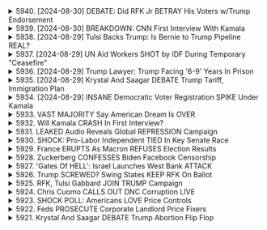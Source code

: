 <details>
<summary>5940. [2024-08-30] DEBATE: Did RFK Jr BETRAY His Voters w/Trump Endorsement</summary><br>

<a href="https://www.youtube.com/watch?v=7iiy4TfBsP4" target="_blank">
    <img src="https://img.youtube.com/vi/7iiy4TfBsP4/maxresdefault.jpg" 
        alt="[Youtube]" width="200">
</a>

# DEBATE: Did RFK Jr BETRAY His Voters w/Trump Endorsement

## 對話摘要：邁克爾·特雷西 (Michael Tracy) 帶領的針對 RFK 兒童運動的廣播

以下是參與者對話的簡潔要點：

**一、主要焦點**

*   對話集中在對羅伯特·F·甘迺迪小 (RFK 兒童) 總統競選的批判性分析，以及其對政黨政治的影響。
*   重點關注 RFK 兒童的競選策略、其言論自由立場、以及他對以色列的觀點。

**二、參與者觀點**

*   **邁克爾·特雷西**：
    *   對 RFK 兒童的競選活動持批判態度，質疑其言論。
    *   認為 RFK 兒童的論述存在邏輯漏洞，並指出他在利用甘迺迪家族的遺產。
    *   認為 RFK 兒童與川普合作，試圖顛覆兩黨制，但這種做法存在問題。
*   **傑夫·亨特 (RFK 兒童競選團隊前國家地區組織負責人)：**
    *   對 RFK 兒童的競選活動持更為複雜的看法。
    *   認為 RFK 兒童的聲音問題是竞选活动的真正障碍：在競選活動前，他的聲音因為接受治療而發生變化。
    *   認為 RFK 兒童的競選策略（例如與川普合作）是為了強化特定勢力。
    *   承認 RFK 兒童利用了家族的聲望，但認為這也反映了政治運動本身的特性。

**三、主要討論點**

*   **RFK 兒童與川普的潛在聯盟：**
    *   討論了 RFK 兒童與川普結盟的可能性，以及這種合作對美國政治格局的影響。
    *   批評 RFK 兒童在言論自由問題上的立場，認為他對川普的態度不一致。
*   **RFK 兒童的言論自由立場：**
    *   認為民主黨對言論自由的限制並非獨一現象，共和黨同樣存在言論管控。
*   **RFK 兒童的聲音問題：**
    *   討論了 RFK 兒童的聲音問題，認為這對他的競選活動造成了實際影響。
    *   討論了 RFK 兒童接受的聲音治療過程，以及對治療效果的客觀評估。
*   **RFK 兒童所利用的家族遺產：**
    *   討論了 RFK 兒童對家族遺產的利用，認為這一舉動具有一定的爭議性。
*   **兩黨制崩潰的可能性：**
    *   討論了美國政治中兩黨制崩潰的可能性，以及 RFK 兒童的競選活動可能對這一過程產生的影響。

**四、總體印象**

*   本次討論呈現出對 RFK 兒童競選活動的批判性分析。
*   對話觸及了美國政治中兩黨制、言論自由、以及政治策略等重要議題。
*   參與者對 RFK 兒童的競選活動、以及他對美國政治格局造成的潛在影響提出了不同的看法。
</details>

<details>
<summary>5939. [2024-08-30] BREAKDOWN: CNN First Interview With Kamala</summary><br>

<a href="https://www.youtube.com/watch?v=xY7rOGgZ4BU" target="_blank">
    <img src="https://img.youtube.com/vi/xY7rOGgZ4BU/maxresdefault.jpg" 
        alt="[Youtube]" width="200">
</a>

# BREAKDOWN: CNN First Interview With Kamala

## 卡瑪拉·哈里斯訪談分析重點摘要：

**一、整體印象與媒體策略**

* **缺乏強烈反撲：** 評論員認為，哈里斯此次訪談並未出現重大失誤，相對平順。
* **策略性延遲：** 團隊傾向於盡可能推遲訪談，利用勞工節等事件作為緩衝，避開直接媒體壓力。
* **媒體反應：** 分析表明，媒體可能逐漸感到疲憊和不耐煩，若延遲過度可能會導致更嚴苛的審視。

**二、哈里斯的表現及成長**

* **基準點較低：** 評論強調，相對於前任副總統拜登較頻繁的失誤，外界對哈里斯的期待值相對保守。
* **自信心提升：** 分析師認為，哈里斯在這次訪談中展現出較以往更高的自信心，以及透過副總統職務的歷練獲得的成長。
* **準備充分：** 雖然過去有擔憂哈里斯不願意投入訪談準備，但此次她展現出高度的準備，且能應答複雜的問題。

**三、訪談準備與媒體策略的考量**

* **過度分析的風險：** 評論員指出，過度分析哈里斯的每個回應以及過長的訪談時間（1小時20分鐘）是不必要的。
* **未來訪談規劃：** 預計哈里斯在短期內不會再接受訪談，將重點放在辯論準備上，並在辯論後再行調整策略。

**四、團隊內部擔憂與媒體壓力**

* **過往擔憂：** 曾經有內部人員擔心哈里斯拒絕準備訪談，以及在簡單問題上犯錯。
* **媒體壓力：** 延遲訪談可能會招致媒體的批評，並引發更嚴苛的審視和報導。

**五、節目評論與展望**

* **RFK Jr. 辯論：**  節目評論員提及節目中RFK Jr. 的辯論，並關注他的團隊成員在支持他的決定上所扮演的角色。
* **節目後續計畫：** 節目將於網路發布完整的節目內容，並包含與RFK Jr. 辯論的片段。
</details>

<details>
<summary>5938. [2024-08-29] Tulsi Backs Trump: Is Bernie to Trump Pipeline REAL?</summary><br>

<a href="https://www.youtube.com/watch?v=jax-reTEbYo" target="_blank">
    <img src="https://img.youtube.com/vi/jax-reTEbYo/maxresdefault.jpg" 
        alt="[Youtube]" width="200">
</a>

# Tulsi Backs Trump: Is Bernie to Trump Pipeline REAL?

以下是所提供的文字稿的重點整理，以正式用語和條列式格式提供，並以小節作归纳：

**一、 核心论点：政治立场转变的复杂性**

*   **反对派的异动：** 许多原本支持伯尼·桑德斯（Bernie Sanders）的选民，现在正转而支持唐纳德·特朗普 ( Donald Trump) 和羅伯特·肯尼迪 Jr. (Robert Kennedy Jr.)。
*   **动机复杂：** 这种转变并非单一的意识形态转变，而是受到多种因素的影响，包括对建制派的不满、对身份政治的怀疑以及对现有系统的不信任。
*   **夸大现象：** 演讲者认为，这种趋势被那些一直反对伯尼·桑德斯及其支持者的群体所夸大。

**二、 数据与趋势分析**

*   **投票模式：** 大多数原本支持麦凱恩（John McCain）的选民，现在也支持特朗普，而大多数桑德斯的支持者仍然是民主党人。
*   **在线現象：** 通过在线渠道，更容易吸引更多关注者，但过分迎合算法会导致内容失去独特性和可持续性，最终导致失败。
*   **算法影响：** 讨论了在线媒体渠道算法对创作者的影响，以及如何通过迎合算法来迅速增长关注者，但同时也面临失去原创性和可行性的风险。

**三、 个人案例与历史背景**

*   **罗伯特·肯尼迪 Jr.：** 提到罗伯特·肯尼迪 Jr. 2019年时曾公开表达对特朗普总统的不信任，并称其“不适合担任总統或最高指揮官”。
*   **媒体采访案例：** 引用了《紐約時報》对罗伯特·肯尼迪 Jr. 的采访，作为其早期观点的证据。

**四、 长期战略与可持续发展**

*   **长期视角：** 强调了长期战略的重要性，指出过分迎合在线趋势的短期策略是不可持续的。
*   **原创性与独特性： ** 主張保持内容原创性和独特性的重要性，以避免失去观众和品牌信任。

**五、 总结与展望**

*   **对算法的批判：** 对在线媒体渠道的算法表示担忧，认为算法可能导致内容同质化、缺乏深度，最终损害媒体的可信度和独立性。
*   **独立思考的重要性：** 呼吁观众和创作者保持独立思考，避免盲目追随潮流，追求原创性和可持续发展。

**六、 时间信息**

*  讨论时间是劳动节周末，並预告了之後的节目时间表。
*  強調在星期二再次相遇，并在 breakingpoints outcom 上提供更多内容，以支持独立媒体的建立。

總體來說，這段文字稿探討了政治立場轉變的複雜性、媒體算法的影响及其它可持續发展的問題。
</details>

<details>
<summary>5937. [2024-08-29] UN Aid Workers SHOT by IDF During Temporary "Ceasefire"</summary><br>

<a href="https://www.youtube.com/watch?v=5IwDPUkI0zo" target="_blank">
    <img src="https://img.youtube.com/vi/5IwDPUkI0zo/maxresdefault.jpg" 
        alt="[Youtube]" width="200">
</a>

# UN Aid Workers SHOT by IDF During Temporary "Ceasefire"

## 文章摘要 - 以小節條列呈現

以下為長篇文章的要點整理，以小節形式呈現，確保清晰客觀。

**一、以色列對加密貨幣的監管趨勢與策略**

*   **鎖定目標角色**: 以色列正利用其影響力鎖定被其視為「恐怖分錢」的實體，並積極限制他們利用加密貨幣進行交易。
*   **金融基礎設施干擾**:  以色列正在採取措施，限制加密貨幣在金融系統中的流通，包括干擾交易和鎖定帳戶。
*   **全球合作**:  以色列正在加強與國際合作，共同追蹤和切斷非法資金流動。

**二、加密貨幣業界的動向**

*   **遊走灰色地帶**:  即使加密貨幣強調去中心化與脫離國家管控，實際上業界仍積極運用遊說力量，在華盛頓尋求政策優惠與豁免。
*   **資金投入選舉**:  在美國，加密貨幣相關產業已成為各選舉（包含總統、國會）的重要資金挹注者。
*   **利益集團多元**:  加密貨幣業界存在差異極大的利益集團，從機構投資者到早期比特幣愛好者，各自有不同的需求。
*   **區塊鏈技術應用**:  焦點正在轉向區塊鏈技術的應用，特別是在Web3運動中，以及數位資產代幣化的潛力。

**三、加密貨幣的雙重面向**

*   **去中心化與監管衝突**:  業界強調「去中心化」，卻又積極在政治層面遊說，試圖影響政策。
*   **投資工具與金融風險**: 加密貨幣既被視為投資工具，也潛藏金融風險。
*   **政治立場影響**:  美國總統候選人（包括川普）的政治立場和態度，會影響加密貨幣的發展和監管環境。例如，拜登與哈里斯陣營對加密貨幣的態度有差異。

**四、其他重點摘要**

*   **大量資金流動**:  加密貨幣市場涉及數千億美元，吸引了大量資金和利益關係人。
*   **SEC 的角色**: 美國證券交易委員會 (SEC) 在加密貨幣的監管和區塊鏈技術發展中扮演重要角色。
*   **資訊透明度**: 發言者指出，雖然加密貨幣強調匿名性，但透過追蹤資金流動和調查遊說活動，仍可掌握其背後的情勢。
*    **合法途徑與風險**:  雖然可透過合法金融系統使用加密貨幣，但仍存在帳戶風險 (如加拿大自由抗議事件) 以及政府監管壓力。
</details>

<details>
<summary>5936. [2024-08-29] Trump Lawyer: Trump Facing '6-9' Years In Prison</summary><br>

<a href="https://www.youtube.com/watch?v=B-_mTrSJAsU" target="_blank">
    <img src="https://img.youtube.com/vi/B-_mTrSJAsU/maxresdefault.jpg" 
        alt="[Youtube]" width="200">
</a>

# Trump Lawyer: Trump Facing '6-9' Years In Prison

## 特朗普相關法律案件重點整理 (基於提供的文字記錄)

**核心主題：** 特朗普總統目前及未來可能面臨的法律案件，以及對於選舉的潛在影響。

**1. 更換起訴書：**

*   **背景：** 高院裁定修改起訴書後，原案件重新提交審理。
*   **內容：** 起訴書主要聚焦於選舉相關的刑事指控，強調證據的確鑿性。
*   **法庭審理：** 查金法官將進行審判以評估修改後起訴書的合理性。
*   **上訴可能性：** 最高法院的裁定允許中間上訴，不保證最終裁決。

**2. 證據與定罪預期：**

*   **法律專家意見：** 一位前特朗普律師坦言，特朗普可能在判決下來前不認真對待案件。
*   **刑期預估：** 儘管定罪機會不高，若被定罪，預估刑期為 6 到 9 年。專家認為，由於案件的性質，特朗普可能樂於和檢方協商。

**3. 案件重要性與選舉影響：**

*   **焦點轉移：** 原本預期法律案件會成為選舉主軸，但實際上影響有限。
*   **選舉重要性：** 法律案件對特朗普而言，最重要的一点は避免入獄。

**4. 9 月 18 日判決：**

*   **案件：** 阿爾溫·布拉格案件（涉及一些較轻微的指控）。
*   **結果預測：** 儘管特朗普可能被判有罪，但入獄的可能性很低。

**5. 現任總統的法律權利：**

*   **法律理論的考驗：** 如果特朗普再次當選總統，最高法院的裁決可能會引發關於總統可以免受指控的法律權利的爭論，特別是考虑到這是一項聯邦起訴。
* **被指控可能被終止:** 理论上特朗普可能會推翻这些指控。

**6. 案件時程與後續發展：**

*   **完成的案件:** 喬治亞州的選舉已經通過。
*   **核心案件:** 現在的法律風險（例如更換起訴書案件）已經相對降低。
*   **關鍵時間點:** 9 月 18日阿爾溫·布拉格案件的判決日。

**總體論點：**儘管特朗普面臨若干法律挑戰，但這些挑戰對他能否在接下來的選舉中獲勝的直接影響可能比預期的要小。
</details>

<details>
<summary>5935. [2024-08-29] Krystal And Saagar DEBATE Trump Tariff, Immigration Plan</summary><br>

<a href="https://www.youtube.com/watch?v=Y5t7BDiL21w" target="_blank">
    <img src="https://img.youtube.com/vi/Y5t7BDiL21w/maxresdefault.jpg" 
        alt="[Youtube]" width="200">
</a>

# Krystal And Saagar DEBATE Trump Tariff, Immigration Plan

## 文章重點整理：貿易政策、移民議題與經濟影響

以下針對提供的文本，以條列式整理出各主題重點，力圖保持客觀與清晰。

**一、 貿易政策及關稅議題**

*   **全面關稅與策略性關稅的區分:** 對話者認為，雖然全面關稅（全面課稅）有其推動作用，但更應著重於針對策略性產業（例如芯片製造）的精準關稅設計。
*   **國內產業扶植與成本上漲的矛盾:**  部分商品（例如咖啡、磷酸鹽等肥料原料）若設立關稅，可能增加國內生產成本，最終轉嫁給消費者。
*   **國家扶植企業的差異:** 美國企業與其他國家（例如德國的福斯、韓國的三星、日本的豐田）的運作模式存在差異，後者往往接受更直接、更強勢的政府扶植。
*   **TSMC 的案例分析:** 認為台積電（TSMC）若留於美國發展，是可能的，但需要政府提供更積極的支持，並指出美國的政策（例如稅法）未能充分支持關鍵戰略產業發展。
*   **Laissez-faire（自由放任）政策的反思：** 質疑美國的自由放任政策對於扶植戰略產業的有效性。

**二、 移民議題**

*   **非法移民強制遣返與農產品價格：** 強制遣返非法移民，可能減少農業勞動力，進而推高農產品價格。
*   **非法移民提供入籍途徑：** 提出為非法移民提供入籍途徑，以保障其權益、規範勞工市場，降低剝削現象，並穩定農產品供應。
*   **合法移民的數量：** 認為不應減少合法移民數量，而應鼓勵並吸納更多合法移民，以彌補勞動力缺口。
*   **勞工權益保障：** 關注剝削現象的發生，認為對合法移民提供適當的勞動保護十分重要。

**三、 經濟整體考量**

*   **2016年與現今經濟情勢的差異：** 指出2016年時美國人對價格敏感度較低，而現在（文本記錄時）則更加關注價格上漲問題。
*   **特朗普經濟計畫的核心：** 歸納出特朗普經濟計畫的三大支柱：全面關稅、大規模驅逐出境及減稅措施。
*   **短期與長期影響：** 質疑關稅與移民政策可能在短期內導致價格上漲，並影響長期經濟發展。
*   **減稅的分配問題：** 指出減稅政策主要惠及企業美國，而非更廣泛的群體。

**總結:**

文本主要圍繞貿易政策、移民議題與經濟影響展開討論。觀點偏重於精準的政策規劃，強調在促進產業發展的同時，平衡經濟、社會及勞工權益的考量。同時強調政策規劃需要考量時代背景與社會的現實情況，避免短視的政策措施對經濟帶來負面影響。
</details>

<details>
<summary>5934. [2024-08-29] INSANE Democratic Voter Registration SPIKE Under Kamala</summary><br>

<a href="https://www.youtube.com/watch?v=1EaP98vbR84" target="_blank">
    <img src="https://img.youtube.com/vi/1EaP98vbR84/maxresdefault.jpg" 
        alt="[Youtube]" width="200">
</a>

# INSANE Democratic Voter Registration SPIKE Under Kamala

以下是針對所提供文本的重點整理，以條列式呈現，並使用正式用語及分段整理：

**一、總統大選整體評估**

*   **形勢分析：** 民主黨候選人卡瑪拉·哈里斯在多個議題上與共和黨候選人唐納·川普通有優勢，但川普通過強勢的操作依然具有競爭力。
*   **核心議題：** 經濟、移民、墮胎是影響選情的關鍵議題。候選人在這些議題上能否有效傳達訊息，將左右選民的投票意向。

**二、主要議題分析**

*   **經濟：** 川普通守在經濟議題上仍然佔據一定優勢。哈里斯在經濟上的表現，可能足以抵消川普的優勢。
*   **移民：** 移民問題是哈里斯的弱點。儘管此議題已激發共和黨基本盤，但似乎無法大幅擴大選票，中絶議題更能激發選票。
*   **墮胎：** 墮胎議題對民主黨有利。如果以墮胎議題為核心選舉，民主黨有較高的勝算。
*   **其他議題：** 墮胎議題對於共和黨而言，則有不利處。

**三、州際選舉與個別候選人效應**

*   **亞利桑那州選舉：** 共和黨候選人卡琳·塔克與魯本·加尤，在亞利桑那州獲得支持，使得川普通在該州的領先優勢更加明顯。
*   **上議院選舉：** 強勢或弱勢的上議院候選人會直接對總統選舉造成影響，尤其是在票源劃分的選舉年。

**四、選情預測與趨勢分析**

*   **不可預測性：** 2016年與2020年的選舉經驗顯示，選情具有高度不確定性，需要密切關注選民情緒與趨勢轉變，特別是德克薩斯南部的拉丁裔選民。
*   **情報收集：** 透過數據分析與選情觀察，可以掌握基本的選情脈動，但並不能完全掌握最終結果。
*   **謹慎態度：** 預測選情需要謹慎，應考慮各種潛在的影響因素，例如選民情緒、議題攻防、候選人特質等，才能做出較為準確的判斷。

**五、呼籲與行動**

*   **支持獨立媒體：** 影片呼籲觀眾支持獨立媒體的發展，以確保資訊的多元與客觀。
*   **參與與互動：** 影片鼓勵觀眾積極參與互動，透過點贊、評論、訂閱等方式支持節目，以幫助更多人了解選情。
*   **訊息發布：** 呼籲觀眾訂閱breakingpoints.com，每日獲得節目資訊。

希望這個整理對您有所幫助。
</details>

<details>
<summary>5933. VAST MAJORITY Say American Dream Is OVER</summary><br>

<a href="https://www.youtube.com/watch?v=kNW7IyqVScM" target="_blank">
    <img src="https://img.youtube.com/vi/kNW7IyqVScM/maxresdefault.jpg" 
        alt="[Youtube]" width="200">
</a>

# VAST MAJORITY Say American Dream Is OVER


</details>

<details>
<summary>5932. Will Kamala CRASH In First Interview?</summary><br>

<a href="https://www.youtube.com/watch?v=aS8QNfZ4E4E" target="_blank">
    <img src="https://img.youtube.com/vi/aS8QNfZ4E4E/maxresdefault.jpg" 
        alt="[Youtube]" width="200">
</a>

# Will Kamala CRASH In First Interview?


</details>

<details>
<summary>5931. LEAKED Audio Reveals Global REPRESSION Campaign</summary><br>

<a href="https://www.youtube.com/watch?v=6RNSeS1PAtw" target="_blank">
    <img src="https://img.youtube.com/vi/6RNSeS1PAtw/maxresdefault.jpg" 
        alt="[Youtube]" width="200">
</a>

# LEAKED Audio Reveals Global REPRESSION Campaign


</details>

<details>
<summary>5930. SHOCK: Pro-Labor Independent TIED In Key Senate Race</summary><br>

<a href="https://www.youtube.com/watch?v=EF6bzfUFBJc" target="_blank">
    <img src="https://img.youtube.com/vi/EF6bzfUFBJc/maxresdefault.jpg" 
        alt="[Youtube]" width="200">
</a>

# SHOCK: Pro-Labor Independent TIED In Key Senate Race


</details>

<details>
<summary>5929. France ERUPTS As Macron REFUSES Election Results</summary><br>

<a href="https://www.youtube.com/watch?v=Gftpx0dC1oI" target="_blank">
    <img src="https://img.youtube.com/vi/Gftpx0dC1oI/maxresdefault.jpg" 
        alt="[Youtube]" width="200">
</a>

# France ERUPTS As Macron REFUSES Election Results


</details>

<details>
<summary>5928. Zuckerberg CONFESSES Biden Facebook Censorship</summary><br>

<a href="https://www.youtube.com/watch?v=R0DvD3H4Ibw" target="_blank">
    <img src="https://img.youtube.com/vi/R0DvD3H4Ibw/maxresdefault.jpg" 
        alt="[Youtube]" width="200">
</a>

# Zuckerberg CONFESSES Biden Facebook Censorship


</details>

<details>
<summary>5927. 'Gates Of HELL': Israel Launches West Bank ATTACK</summary><br>

<a href="https://www.youtube.com/watch?v=Ok9SyNaZshM" target="_blank">
    <img src="https://img.youtube.com/vi/Ok9SyNaZshM/maxresdefault.jpg" 
        alt="[Youtube]" width="200">
</a>

# 'Gates Of HELL': Israel Launches West Bank ATTACK


</details>

<details>
<summary>5926. Trump SCREWED? Swing States KEEP RFK On Ballot</summary><br>

<a href="https://www.youtube.com/watch?v=IIZMDZAYN78" target="_blank">
    <img src="https://img.youtube.com/vi/IIZMDZAYN78/maxresdefault.jpg" 
        alt="[Youtube]" width="200">
</a>

# Trump SCREWED? Swing States KEEP RFK On Ballot


</details>

<details>
<summary>5925. RFK, Tulsi Gabbard JOIN TRUMP Campaign</summary><br>

<a href="https://www.youtube.com/watch?v=kN2DGK2AfPo" target="_blank">
    <img src="https://img.youtube.com/vi/kN2DGK2AfPo/maxresdefault.jpg" 
        alt="[Youtube]" width="200">
</a>

# RFK, Tulsi Gabbard JOIN TRUMP Campaign


</details>

<details>
<summary>5924. Chris Cuomo CALLS OUT DNC Corruption LIVE</summary><br>

<a href="https://www.youtube.com/watch?v=R2TQ94ZVZ-s" target="_blank">
    <img src="https://img.youtube.com/vi/R2TQ94ZVZ-s/maxresdefault.jpg" 
        alt="[Youtube]" width="200">
</a>

# Chris Cuomo CALLS OUT DNC Corruption LIVE


</details>

<details>
<summary>5923. SHOCK POLL: Americans LOVE Price Controls</summary><br>

<a href="https://www.youtube.com/watch?v=WVmW-Yap_Ck" target="_blank">
    <img src="https://img.youtube.com/vi/WVmW-Yap_Ck/maxresdefault.jpg" 
        alt="[Youtube]" width="200">
</a>

# SHOCK POLL: Americans LOVE Price Controls


</details>

<details>
<summary>5922. Feds PROSECUTE Corporate Landlord Price Fixers</summary><br>

<a href="https://www.youtube.com/watch?v=v8I9dcpptyw" target="_blank">
    <img src="https://img.youtube.com/vi/v8I9dcpptyw/maxresdefault.jpg" 
        alt="[Youtube]" width="200">
</a>

# Feds PROSECUTE Corporate Landlord Price Fixers


</details>

<details>
<summary>5921. Krystal And Saagar DEBATE Trump Abortion Flip Flop</summary><br>

<a href="https://www.youtube.com/watch?v=ZBS9J0XZ4eM" target="_blank">
    <img src="https://img.youtube.com/vi/ZBS9J0XZ4eM/maxresdefault.jpg" 
        alt="[Youtube]" width="200">
</a>

# Krystal And Saagar DEBATE Trump Abortion Flip Flop


</details>

